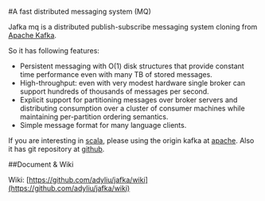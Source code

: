 #A fast distributed messaging system (MQ)

Jafka mq is a distributed publish-subscribe messaging system cloning from [Apache Kafka](http://incubator.apache.org/kafka/).

So it has following features:

* Persistent messaging with O(1) disk structures that provide constant time performance even with many TB of stored messages.
* High-throughput: even with very modest hardware single broker can support hundreds of thousands of messages per second.
* Explicit support for partitioning messages over broker servers and distributing consumption over a cluster of consumer machines while maintaining per-partition ordering semantics.
* Simple message format for many language clients.

If you are interesting in [scala](http://www.scala-lang.org/), please using the origin kafka at [apache](http://incubator.apache.org/kafka/). Also it has git repository at [github](https://github.com/apache/kafka/).

##Document & Wiki

Wiki: [https://github.com/adyliu/jafka/wiki](https://github.com/adyliu/jafka/wiki)
